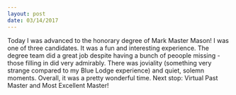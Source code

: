 ```yaml
---
layout: post
date: 03/14/2017
---
```


Today I was advanced to the honorary degree of Mark Master Mason! I was one of three candidates. It was a fun and interesting experience. The degree team did a great job despite having a bunch of peoople missing - those filling in did very admirably. There was joviality (something very strange compared to my Blue Lodge experience) and quiet, solemn moments. Overall, it was a pretty wonderful time. Next stop: Virtual Past Master and Most Excellent Master!
